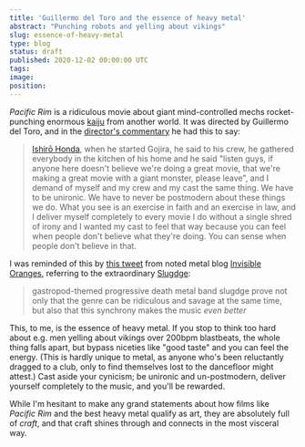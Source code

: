 ```yaml
---
title: 'Guillermo del Toro and the essence of heavy metal'
abstract: "Punching robots and yelling about vikings"
slug: essence-of-heavy-metal
type: blog
status: draft
published: 2020-12-02 00:00:00 UTC
tags: 
image: 
position: 
---
```


*Pacific Rim* is a ridiculous movie about giant mind-controlled mechs
rocket-punching enormous [kaiju][1] from another world. It was directed
by Guillermo del Toro, and in the [director's commentary][2] he had this
to say:

> [Ishirō Honda][3], when he started Gojira, he said to his crew, he
> gathered everybody in the kitchen of his home and he said "listen
> guys, if anyone here doesn't believe we're doing a great movie, that
> we're making a great movie with a giant monster, please leave", and I
> demand of myself and my crew and my cast the same thing. We have to be
> unironic. We have to never be postmodern about these things we do.
> What you see is an exercise in faith and an exercise in law, and I
> deliver myself completely to every movie I do without a single shred
> of irony and I wanted my cast to feel that way because you can feel
> when people don't believe what they're doing. You can sense when
> people don't believe in that.

I was reminded of this by [this tweet][4] from noted metal blog
[Invisible Oranges][5], referring to the extraordinary [Slugdge][6]\:

> gastropod-themed progressive death metal band slugdge prove not only
> that the genre can be ridiculous and savage at the same time, but also
> that this synchrony makes the music *even better*

This, to me, is the essence of heavy metal. If you stop to think too
hard about e.g. men yelling about vikings over 200bpm blastbeats, the
whole thing falls apart, but bypass niceties like "good taste" and you
can feel the energy. (This is hardly unique to metal, as anyone who's
been reluctantly dragged to a club, only to find themselves lost to the
dancefloor might attest.) Cast aside your cynicism; be unironic and
un-postmodern, deliver yourself completely to the music, and you'll be
rewarded.

While I'm hesitant to make any grand statements about how films like
*Pacific Rim* and the best heavy metal qualify as art, they are
absolutely full of *craft*, and that craft shines through and connects
in the most visceral way.



[1]: https://en.wikipedia.org/wiki/Kaiju
[2]: https://youtu.be/OcDUKwJCoSk?t=5834
[3]: https://en.wikipedia.org/wiki/Ishir%C5%8D_Honda
[4]: https://twitter.com/invisoranges/status/1303177936745488388
[5]: https://www.invisibleoranges.com/
[6]: https://slugdge.bandcamp.com/album/esoteric-malacology

